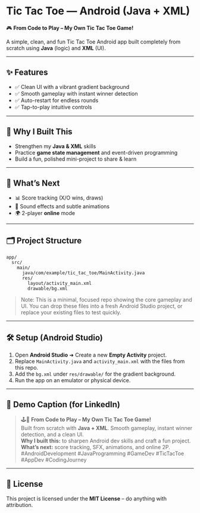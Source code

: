 
# Tic Tac Toe — Android (Java + XML)

🎮 **From Code to Play – My Own Tic Tac Toe Game!**

A simple, clean, and fun Tic Tac Toe Android app built completely from scratch using **Java** (logic) and **XML** (UI).

---

## ✨ Features
- ✅ Clean UI with a vibrant gradient background
- ✅ Smooth gameplay with instant winner detection
- ✅ Auto-restart for endless rounds
- ✅ Tap-to-play intuitive controls

---

## 🧠 Why I Built This
- Strengthen my **Java & XML** skills
- Practice **game state management** and event-driven programming
- Build a fun, polished mini-project to share & learn

---

## 🚀 What’s Next
- 📊 Score tracking (X/O wins, draws)
- 🎵 Sound effects and subtle animations
- 🌍 2-player **online** mode

---

## 🗂️ Project Structure
```
app/
  src/
    main/
      java/com/example/tic_tac_toe/MainActivity.java
      res/
        layout/activity_main.xml
        drawable/bg.xml
```
> Note: This is a minimal, focused repo showing the core gameplay and UI. You can drop these files into a fresh Android Studio project, or replace your existing files to test quickly.

---

## 🛠️ Setup (Android Studio)
1. Open **Android Studio** ➜ Create a new **Empty Activity** project.
2. Replace `MainActivity.java` and `activity_main.xml` with the files from this repo.
3. Add the `bg.xml` under `res/drawable/` for the gradient background.
4. Run the app on an emulator or physical device.

---

## 📸 Demo Caption (for LinkedIn)
> 🕹️🌟 **From Code to Play – My Own Tic Tac Toe Game!**  
> Built from scratch with **Java + XML**. Smooth gameplay, instant winner detection, and a clean UI.  
> **Why I built this:** to sharpen Android dev skills and craft a fun project.  
> **What’s next:** score tracking, SFX, animations, and online 2P.  
> #AndroidDevelopment #JavaProgramming #GameDev #TicTacToe #AppDev #CodingJourney

---

## 📜 License
This project is licensed under the **MIT License** – do anything with attribution.
